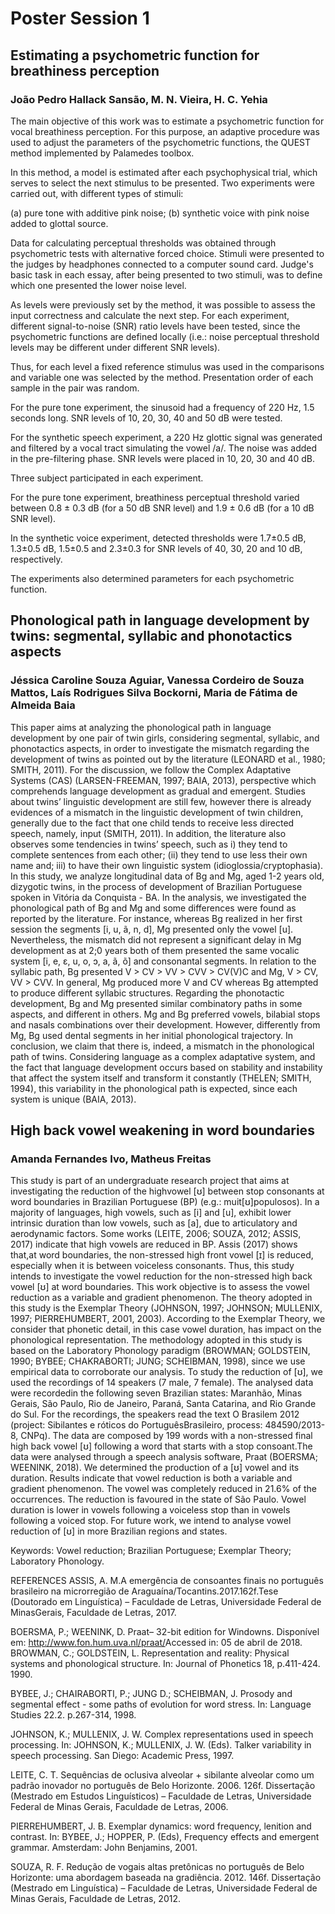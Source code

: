 # Poster Session 1 

## Estimating a psychometric function for breathiness perception
### João Pedro Hallack Sansão, M. N. Vieira, H. C. Yehia

The main objective of this work was to estimate a psychometric
function for vocal breathiness perception. For this purpose, an adaptive procedure was used to adjust the parameters of the psychometric functions, the QUEST method implemented by Palamedes toolbox.

In this method, a model is estimated after each psychophysical trial,
which serves to select the next stimulus to be presented. Two experiments were carried out, with different types of stimuli:

(a) pure tone with additive pink noise;
(b) synthetic voice with pink noise added to glottal source.

Data for calculating perceptual thresholds was obtained through
psychometric tests with alternative forced choice. Stimuli were
presented to the judges by headphones connected to a computer sound
card. Judge's basic task in each essay, after being presented to two
stimuli, was to define which one presented the lower noise level.

As levels were previously set by the method, it was possible to assess
the input correctness and calculate the next step. For each experiment, different signal-to-noise (SNR) ratio levels have been tested, since the psychometric functions are defined locally (i.e.: noise perceptual threshold levels may be different under different SNR levels). 

Thus, for each level a fixed reference stimulus was used in the comparisons and variable one was selected by the method. Presentation
order of each sample in the pair was random.

For the pure tone experiment, the sinusoid had a frequency of 220 Hz,
1.5 seconds long. SNR levels of 10, 20, 30, 40 and 50 dB were tested.

For the synthetic speech experiment, a 220 Hz glottic signal was generated and filtered by a vocal tract simulating the vowel /a/. The
noise was added in the pre-filtering phase. SNR levels were placed in
10, 20, 30 and 40 dB.

Three subject participated in each experiment.

For the pure tone experiment, breathiness perceptual threshold varied
between 0.8 ± 0.3 dB (for a 50 dB SNR level) and 1.9 ± 0.6 dB (for a
10 dB SNR level).

In the synthetic voice experiment, detected thresholds were 1.7±0.5
dB, 1.3±0.5 dB, 1.5±0.5 and 2.3±0.3 for SNR levels of 40, 30, 20
and 10 dB, respectively.

The experiments also determined parameters for each psychometric
function. 


## Phonological path in language development by twins: segmental, syllabic and phonotactics aspects
### Jéssica Caroline Souza Aguiar, Vanessa Cordeiro de Souza Mattos, Laís Rodrigues Silva Bockorni, Maria de Fátima de Almeida Baia

This paper aims at analyzing the phonological path in language development by one pair of twin girls, considering segmental, syllabic, and phonotactics aspects, in order to investigate the mismatch regarding the development of twins as pointed out by the literature (LEONARD et al., 1980; SMITH, 2011). For the discussion, we follow the Complex Adaptative Systems (CAS) (LARSEN-FREEMAN, 1997; BAIA, 2013), perspective which comprehends language development as gradual and emergent. Studies about twins’ linguistic development are still few, however there is already evidences of a mismatch in the linguistic development of twin children, generally due to the fact that one child tends to receive less directed speech, namely, input (SMITH, 2011). In addition, the literature also observes some tendencies in twins’ speech, such as i) they tend to complete sentences from each other; (ii) they tend to use less their own name and; iii) to have their own linguistic system (idioglossia/cryptophasia).
In this study, we analyze longitudinal data of Bg and Mg, aged 1-2 years old, dizygotic twins, in the process of development of Brazilian Portuguese spoken in Vitória da Conquista - BA. In the analysis, we investigated the phonological path of Bg and Mg and some differences were found as reported by the literature. For instance, whereas Bg realized in her first session the segments [i, u, ã, n, d], Mg presented only the vowel [u]. Nevertheless, the mismatch did not represent a significant delay in Mg development as at 2;0 years both of them presented the same vocalic system [i, e, ɛ, u, o, ɔ, a, ã, õ] and consonantal segments. In relation to the syllabic path, Bg presented V > CV > VV > CVV > CV(V)C and Mg, V > CV, VV > CVV. In general, Mg produced more V and CV whereas Bg attempted to produce different syllabic structures. Regarding the phonotactic development, Bg and Mg presented similar combinatory paths in some aspects, and different in others. Mg and Bg preferred vowels, bilabial stops and nasals combinations over their development. However, differently from Mg, Bg used dental segments in her initial phonological trajectory. 
In conclusion, we claim that there is, indeed, a mismatch in the phonological path of twins. Considering language as a complex adaptative system, and the fact that language development occurs based on stability and instability that affect the system itself and transform it constantly (THELEN; SMITH, 1994), this variability in the phonological path is expected, since each system is unique (BAIA, 2013).


## High back vowel weakening in word boundaries
### Amanda Fernandes Ivo, Matheus Freitas

This study is part of an undergraduate research project that aims at investigating the reduction of the highvowel [ʊ] between stop consonants at word boundaries in Brazilian Portuguese (BP) (e.g.: muit[ʊ]populosos). In a majority of languages, high vowels, such as [i] and [u], exhibit lower intrinsic duration than low vowels, such as [a], due to articulatory and aerodynamic factors.  Some works (LEITE, 2006; SOUZA, 2012; ASSIS, 2017) indicate that high vowels are reduced in BP. Assis (2017) shows that,at word boundaries, the non-stressed high front vowel [ɪ] is reduced, especially when it is between voiceless consonants. Thus, this study intends to investigate the vowel reduction for the non-stressed high back vowel [ʊ] at word boundaries. This work objective is to assess the vowel reduction as a variable and gradient phenomenon. The theory adopted in this study is the Exemplar Theory (JOHNSON, 1997; JOHNSON; MULLENIX, 1997; PIERREHUMBERT, 2001, 2003). According to the Exemplar Theory, we consider that phonetic detail, in this case vowel duration, has impact on the phonological representation. The methodology adopted in this study is based on the Laboratory Phonology paradigm (BROWMAN; GOLDSTEIN, 1990; BYBEE; CHAKRABORTI; JUNG; SCHEIBMAN, 1998), since we use empirical data to corroborate our analysis. To study the reduction of [ʊ], we used the recordings of 14 speakers (7 male, 7 female). The analysed data were recordedin the following seven Brazilian states: Maranhão, Minas Gerais, São Paulo, Rio de Janeiro, Paraná, Santa Catarina, and Rio Grande do Sul. For the recordings, the speakers read the text O Brasilem 2012 (project: Sibilantes e róticos do PortuguêsBrasileiro, process: 484590/2013-8, CNPq). The data are composed by 199 words with a non-stressed final high back vowel [ʊ] following a word that starts with a stop consoant.The data were analysed through a speech analysis software, Praat (BOERSMA; WEENINK, 2018). We determined the production of a [ʊ] vowel and its duration. Results indicate that vowel reduction is both a variable and gradient phenomenon. The vowel was completely reduced in 21.6% of the occurrences. The reduction is favoured in the state of São Paulo. Vowel duration is lower in vowels following a voiceless stop than in vowels following a voiced stop. For future work, we intend to analyse vowel reduction of [ʊ] in more Brazilian regions and states.

Keywords: Vowel reduction; Brazilian Portuguese; Exemplar Theory; Laboratory Phonology.

REFERENCES
ASSIS, A. M.A emergência de consoantes finais no português brasileiro na microrregião de Araguaína/Tocantins.2017.162f.Tese (Doutorado em Linguística) – Faculdade de Letras, Universidade Federal de MinasGerais, Faculdade de Letras, 2017.

BOERSMA, P.; WEENINK, D. Praat– 32-bit edition for Windowns. Disponível em: <http://www.fon.hum.uva.nl/praat/>Accessed in: 05 de abril de 2018.
BROWMAN, C.; GOLDSTEIN, L. Representation and reality: Physical systems and phonological structure. In: Journal of Phonetics 18, p.411-424. 1990.

BYBEE, J.; CHAIRABORTI, P.; JUNG D.; SCHEIBMAN, J. Prosody and segmental effect - some paths of evolution for word stress. In: Language Studies 22.2. p.267-314, 1998.

JOHNSON, K.; MULLENIX, J. W. Complex representations used in speech processing. In: JOHNSON, K.; MULLENIX, J. W. (Eds). Talker variability in speech processing. San Diego: Academic Press, 1997.

LEITE, C. T. Sequências de oclusiva alveolar + sibilante alveolar como um padrão inovador no português de Belo Horizonte. 2006. 126f. Dissertação (Mestrado em Estudos Linguísticos) – Faculdade de Letras, Universidade Federal de Minas Gerais, Faculdade de
Letras, 2006.

PIERREHUMBERT, J. B. Exemplar dynamics: word frequency, lenition and contrast. In: BYBEE, J.; HOPPER, P. (Eds), Frequency effects and emergent grammar. Amsterdam: John Benjamins, 2001.

SOUZA, R. F. Redução de vogais altas pretônicas no português de Belo Horizonte: uma abordagem baseada na gradiência. 2012. 146f. Dissertação (Mestrado em Linguística) – Faculdade de Letras, Universidade Federal de Minas Gerais, Faculdade de Letras, 2012.




